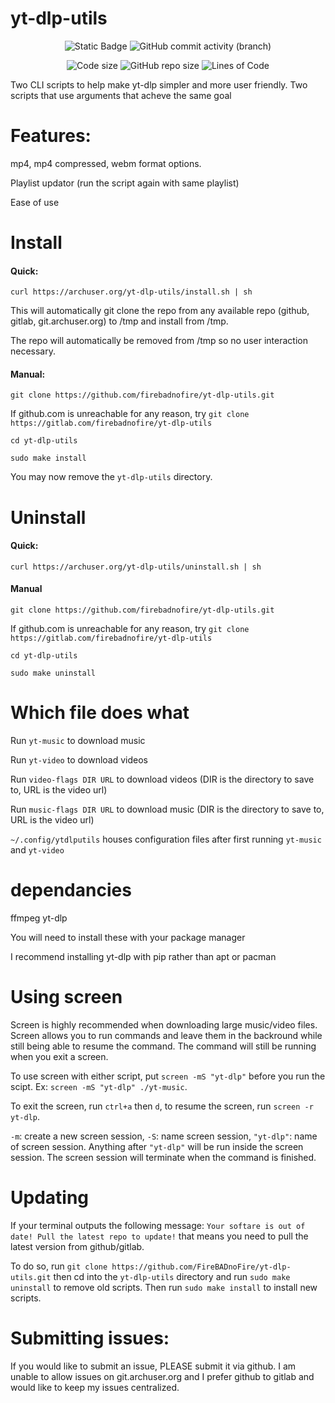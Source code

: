 # yt-dlp-utils
<p align="center">
  <img alt="Static Badge" src="https://img.shields.io/badge/Easy_to_use-Easy_to_install-green">
  <img alt="GitHub commit activity (branch)" src="https://img.shields.io/github/commit-activity/t/firebadnofire/yt-dlp-utils">
</p>

<p align="center">
  <img src="https://img.shields.io/github/languages/code-size/firebadnofire/yt-dlp-utils.svg" alt="Code size"/>
  <img src="https://img.shields.io/github/repo-size/firebadnofire/yt-dlp-utils.svg" alt="GitHub repo size"/>
  <img src="https://tokei.rs/b1/github/firebadnofire/yt-dlp-utils?category=code" alt="Lines of Code"/>
</p>


Two CLI scripts to help make yt-dlp simpler and more user friendly.
Two scripts that use arguments that acheve the same goal

# Features:
 mp4, mp4 compressed, webm format options. 

Playlist updator (run the script again with same playlist)

Ease of use

# Install 

#### Quick:

`curl https://archuser.org/yt-dlp-utils/install.sh | sh`

This will automatically git clone the repo from any available repo (github, gitlab, git.archuser.org) to /tmp and install from /tmp.

The repo will automatically be removed from /tmp so no user interaction necessary.

#### Manual:
`git clone https://github.com/firebadnofire/yt-dlp-utils.git`

If github.com is unreachable for any reason, try `git clone https://gitlab.com/firebadnofire/yt-dlp-utils`

`cd yt-dlp-utils`

`sudo make install`

You may now remove the `yt-dlp-utils` directory.

# Uninstall

#### Quick:

`curl https://archuser.org/yt-dlp-utils/uninstall.sh | sh`

#### Manual

`git clone https://github.com/firebadnofire/yt-dlp-utils.git`

If github.com is unreachable for any reason, try `git clone https://gitlab.com/firebadnofire/yt-dlp-utils`

`cd yt-dlp-utils`

`sudo make uninstall`

# Which file does what
Run `yt-music` to download music

Run `yt-video` to download videos

Run `video-flags DIR URL` to download videos (DIR is the directory to save to, URL is the video url)

Run `music-flags DIR URL` to download music (DIR is the directory to save to, URL is the video url)

`~/.config/ytdlputils` houses configuration files after first running `yt-music` and `yt-video`

# dependancies
ffmpeg yt-dlp

You will need to install these with your package manager

I recommend installing yt-dlp with pip rather than apt or pacman

# Using screen
Screen is highly recommended when downloading large music/video files. Screen allows you to run commands and leave them in the backround while still being able to resume the command. The command will still be running when you exit a screen.

To use screen with either script, put `screen -mS "yt-dlp"` before you run the scipt. Ex: `screen -mS "yt-dlp" ./yt-music`. 

To exit the screen, run `ctrl+a` then `d`, to resume the screen, run `screen -r yt-dlp`.

`-m`: create a new screen session, `-S`: name screen session, `"yt-dlp"`: name of screen session. Anything after `"yt-dlp"` will be run inside the screen session. The screen session will terminate when the command is finished.

# Updating
If your terminal outputs the following message:
`Your softare is out of date! Pull the latest repo to update!`
that means you need to pull the latest version from github/gitlab.

To do so, run `git clone https://github.com/FireBADnoFire/yt-dlp-utils.git` then cd into the `yt-dlp-utils` directory and run `sudo make uninstall` to remove old scripts. Then run `sudo make install` to install new scripts.

# Submitting issues:
If you would like to submit an issue, PLEASE submit it via github. I am unable to allow issues on git.archuser.org and I prefer github to gitlab and would like to keep my issues centralized. 

